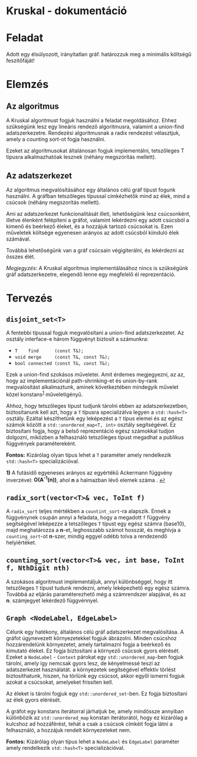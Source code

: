 # Kruskal - dokumentáció


Feladat
=======

Adott egy élsúlyozott, írányítatlan gráf. határozzuk meg a minimális költségű
feszítőfáját!

Elemzés
=======

Az algoritmus
-------------

A Kruskal algoritmust fogjuk használni a feladat megoldásához. Ehhez szükségünk
lesz egy lineáris rendező algoritmusra, valamint a union-find adatszerkezetre.
Rendezési algoritmusnak a radix rendezést vélasztjuk, amely a counting sort-ot
fogja használni.

Ezeket az algoritmusokat általánosan fogjuk implementálni, tetszőleges T típusra
alkalmazhatóak lesznek (néhány megszórítás mellett).


Az adatszerkezet
----------------

Az algoritmus megvalósításához egy általános célú gráf típust fogunk használni.
A gráfban tetszőleges típussal címkézhetők mind az élek, mind a csúcsok (néhány
megszorítás mellett).

Ami az adatszerkezet funkcionalitását illeti, lehetőségünk lesz csúcsonként,
illetve élenként felépíteni a gráfot, valamint lekérdezni egy adott csúcsból
a kimenő és beérkező éleket, és a hozzájuk tartozó csúcsokat is.
Ezen műveletek költsége egyenesen arányos az adott csúcsból kiinduló élek
számával.

Továbbá lehetőségünk van a gráf csúcsain végigiterálni, és lekérdezni az összes
élét.

_Megjegyzés_: A Kruskal algoritmus implementálásához nincs is szükségünk gráf
adatszerkezetre, elegendő lenne egy megfelelő él reprezentáció.


Tervezés
========

`disjoint_set<T>`
----------------

A fentebbi típussal fogjuk megvalósítani a union-find adatszerkezetet.
Az osztály interface-e három függvényt biztosít a számunkra:

  - `T    find      (const T&);`
  - `void merge     (const T&, const T&);`
  - `bool connected (const T&, const T&);`

Ezek a union-find szokásos műveletei. Amit érdemes megjegyezni, az az, hogy az
implementációnál path-shrinking-et és union-by-rank megvalósítást alkalmaztunk,
aminek következtében mindegyik művelet közel konstans<sup id="a1">[1](#f1)</sup> műveletigényű.

Ahhoz, hogy tetszőleges típust tudjunk tárolni ebben az adatszerkezetben,
biztosítanunk kell azt, hogy a `T` típusra specializálva legyen a `std::hash<T>`
osztály. Ezáltal készíthetünk egy leképezést a `T` típus elemei és az egész
számok között a `std::unordered_map<T, int>` osztály segítségével.
Ez biztosítani fogja, hogy a belső reprezentáció egész számokkal tudjon dolgozni,
miközben a felhasználó tetszőleges típust megadhat a publikus függvények
paramétereként.

__Fontos:__ Kizárólag olyan típus lehet a `T` paraméter amely rendelkezik
`std::hash<T>` specializációval.

<b id="f1">1)</b> A futásidő egyeneses arányos az egyértékű Ackermann
függvény inverzével: __O(A<sup>-1</sup>(n))__, ahol __n__ a halmazban lévő
elemek száma . [↩](#a1)



`radix_sort(vector<T>& vec, ToInt f)`
----------------------------------------

A `radix_sort` teljes mértékben a `countint_sort`-ra alapszik. Ennek a
függvénynek csupán annyi a feladata, hogy a megadott `f` függvény segítségével
leképezze a tetszőleges `T` típust egy egész számra (base10), majd meghatározza
a __n__-et, leghosszabb számot hosszát, és meghívja a `counting_sort`-ot
__n__-szer, mindig eggyel odébb tolva a rendezendő helyiértéket.


`counting_sort(vector<T>& vec, int base, ToInt f, NthDigit nth)`
----------------------------------------------------------------

A szokásos algoritmust implementáljuk, annyi különbséggel, hogy itt tetszőleges
`T` típust tudunk rendezni, amely leképezhető egy egész számra. Továbbá az
eljárás paraméterezhető még a számrendszer alapjával, és az __n__. számjegyet
lekérdező függvénnyel.



`Graph <NodeLabel, EdgeLabel>`
------------------------------

Célunk egy hatékony, általános célú gráf adatszerkezet megvalósítása. A gráfot
úgynevezett környezetekkel fogjuk ábrázolni. Minden csúcshoz hozzárendelünk
környezetet, amely tartalmazni fogja a beérkező és kimutató éleket. Ez fogja
biztosítani a környező csűcsok gyors elérését. Ezeket a `NodeLabel` - `Context`
párokat egy `std::unordered_map`-ben fogjuk tárolni, amely így nemcsak gyors
lesz, de kényelmessé teszi az adatszerkezet használatát. a környezetek
segítségével effektív törlést biztosíthatunk, hiszen, ha törlünk egy csúcsot,
akkor egyől ismerni fogjuk azokat a csúcsokat, amelyeket frissíten kell.

Az éleket is tárolni fogjuk egy `std::unordered_set`-ben. Ez fogja biztosítani
az élek gyors elérését.

A gráfot egy konstans iterátorral járhatjuk be, amely mindössze annyiban
különbözik az `std::unordered_map` konstan iterátorától, hogy ez kizárólag
a kulcshoz ad hozzáférést, tehát a csak a csúcsok címkéit fogja látni a
felhasználó, a hozzájuk rendelt környezeteket nem.


__Fontos:__ Kizárólag olyan típus lehet a `NodeLabel` és `EdgeLabel` paraméter
amely rendelkezik `std::hash<T>` specializációval.
